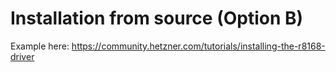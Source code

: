 # Installation from source (Option B)
Example here: https://community.hetzner.com/tutorials/installing-the-r8168-driver
